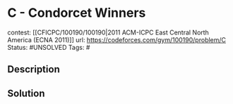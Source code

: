 # C - Condorcet Winners

contest: [[CFICPC/100190/100190|2011 ACM-ICPC East Central North America (ECNA 2011)]]
url: https://codeforces.com/gym/100190/problem/C
Status: #UNSOLVED
Tags: #

## Description

## Solution

